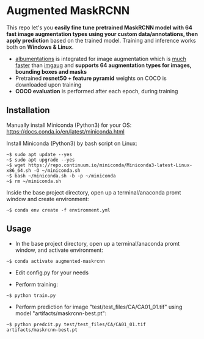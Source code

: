 # Augmented MaskRCNN
This repo let's you **easily fine tune pretrained MaskRCNN model with 64 fast image augmentation types using your custom data/annotations, then apply prediction** based on the trained model. Training and inference works both on **Windows & Linux**.
- [albumentations](https://github.com/albumentations-team/albumentations) is integrated for image augmentation which is [much faster](https://github.com/albumentations-team/albumentations#benchmarking-results) than [imgaug](https://github.com/aleju/imgaug) and **supports 64 augmentation types for images, bounding boxes and masks**
- Pretrained **resnet50 + feature pyramid** weights on COCO is downloaded upon training
- **COCO evaluation** is performed after each epoch, during training

## Installation
Manually install Miniconda (Python3) for your OS:
https://docs.conda.io/en/latest/miniconda.html

Install Miniconda (Python3) by bash script on Linux:
```console
~$ sudo apt update --yes
~$ sudo apt upgrade --yes
~$ wget https://repo.continuum.io/miniconda/Miniconda3-latest-Linux-x86_64.sh -O ~/miniconda.sh
~$ bash ~/miniconda.sh -b -p ~/miniconda 
~$ rm ~/miniconda.sh
```

Inside the base project directory, open up a terminal/anaconda promt window and create environment:
```console
~$ conda env create -f environment.yml
```

## Usage
- In the base project directory, open up a terminal/anaconda promt window, and activate environment:
```console
~$ conda activate augmented-maskrcnn
```

- Edit config.py for your needs

- Perform training:
```console
~$ python train.py
```

- Perform prediction for image "test/test_files/CA/CA01_01.tif" using model "artifacts/maskrcnn-best.pt":
```console
~$ python predcit.py test/test_files/CA/CA01_01.tif artifacts/maskrcnn-best.pt
```
